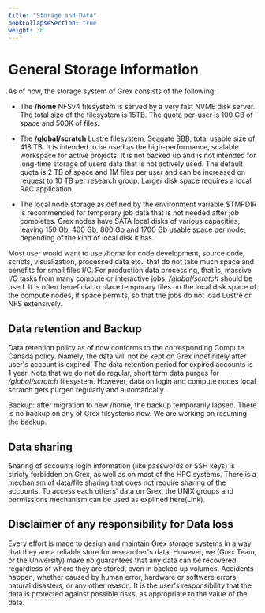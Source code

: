 ```yaml
---
title: "Storage and Data"
bookCollapseSection: true
weight: 30
---
```


# General Storage Information

As of now, the storage system of Grex consists of the following:

- The **/home** NFSv4 filesystem is served by a very fast NVME disk server. The total size of the filesystem is 15TB. The quota per-user is 100 GB of space and 500K of files. 

- The **/global/scratch** Lustre filesystem, Seagate SBB, total usable size of 418 TB. It is intended to be used as the high-performance, scalable workspace for active projects. It is not backed up and is not intended for long-time storage of users data that is not actively used. The default quota is 2 TB of space and 1M files per user and can be increased on request to 10 TB per research group. Larger disk space requires a local RAC application.

- The local node storage as defined by the environment variable $TMPDIR is recommended for temporary job data that is not needed after job completes. Grex nodes have SATA local disks of various capacities, leaving 150 Gb, 400 Gb, 800 Gb and 1700 Gb usable space per node, depending of the kind of local disk it has.

Most user would want to use */home* for code development, source code, scripts, visualization, processed data etc., that do not take much space and benefits for small files I/O. For production data processing, that is, massive I/O tasks from many compute or interactive jobs, */global/scratch* should be used. It is often beneficial to place temporary files on the local disk space of the compute nodes, if space permits, so that the jobs do not load Lustre or NFS extensively.

## Data retention and Backup

Data retention policy as of now conforms to the corresponding Compute Canada policy. Namely, the data will not be kept on Grex indefinitely after user's account is expired. The data retention period for expired accounts is 1 year. Note that we do not do regular, short term data purges for */global/scratch* filesystem. However, data on login and compute nodes local scratch gets purged regularly and automatically.

Backup: after migration to new /home, the backup temporarily lapsed. There is no backup on any of Grex filsystems now. We are working on resuming the backup.

## Data sharing

Sharing of accounts login information (like passwords or SSH keys) is stricty forbidden on Grex, as well as on most of the HPC systems. There is a mechanism of data/file sharing that does not require sharing of the accounts. 
To access each others' data on Grex, the UNIX groups and permissions mechanism can be used as explined here(Link).

## Disclaimer of any responsibility for Data loss

Every effort is made to design and maintain Grex storage systems in a way that they are a reliable store for researcher's data. However, we (Grex Team, or the University) make no guarantees that any data can be recovered, regardless of where they are stored, even in backed up volumes. Accidents happen, whether caused by human error, hardware or software errors, natural disasters, or any other reason. It is the user's responsibility that the data is protected against possible risks, as appropriate to the value of the data. 


